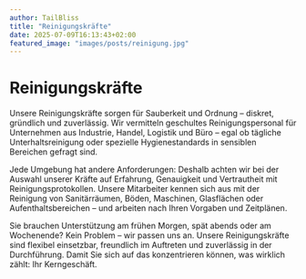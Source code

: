 ```yaml
---
author: TailBliss
title: "Reinigungskräfte"
date: 2025-07-09T16:13:43+02:00
featured_image: "images/posts/reinigung.jpg"
---
```

# Reinigungskräfte

Unsere Reinigungskräfte sorgen für Sauberkeit und Ordnung – diskret, gründlich und zuverlässig. Wir vermitteln geschultes Reinigungspersonal für Unternehmen aus Industrie, Handel, Logistik und Büro – egal ob tägliche Unterhaltsreinigung oder spezielle Hygienestandards in sensiblen Bereichen gefragt sind.

Jede Umgebung hat andere Anforderungen: Deshalb achten wir bei der Auswahl unserer Kräfte auf Erfahrung, Genauigkeit und Vertrautheit mit Reinigungsprotokollen. Unsere Mitarbeiter kennen sich aus mit der Reinigung von Sanitärräumen, Böden, Maschinen, Glasflächen oder Aufenthaltsbereichen – und arbeiten nach Ihren Vorgaben und Zeitplänen.

Sie brauchen Unterstützung am frühen Morgen, spät abends oder am Wochenende? Kein Problem – wir passen uns an. Unsere Reinigungskräfte sind flexibel einsetzbar, freundlich im Auftreten und zuverlässig in der Durchführung. Damit Sie sich auf das konzentrieren können, was wirklich zählt: Ihr Kerngeschäft.


